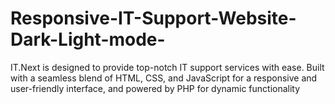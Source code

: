 # Responsive-IT-Support-Website-Dark-Light-mode-
IT.Next is designed to provide top-notch IT support services with ease. Built with a seamless blend of HTML, CSS, and JavaScript for a responsive and user-friendly interface, and powered by PHP for dynamic functionality
